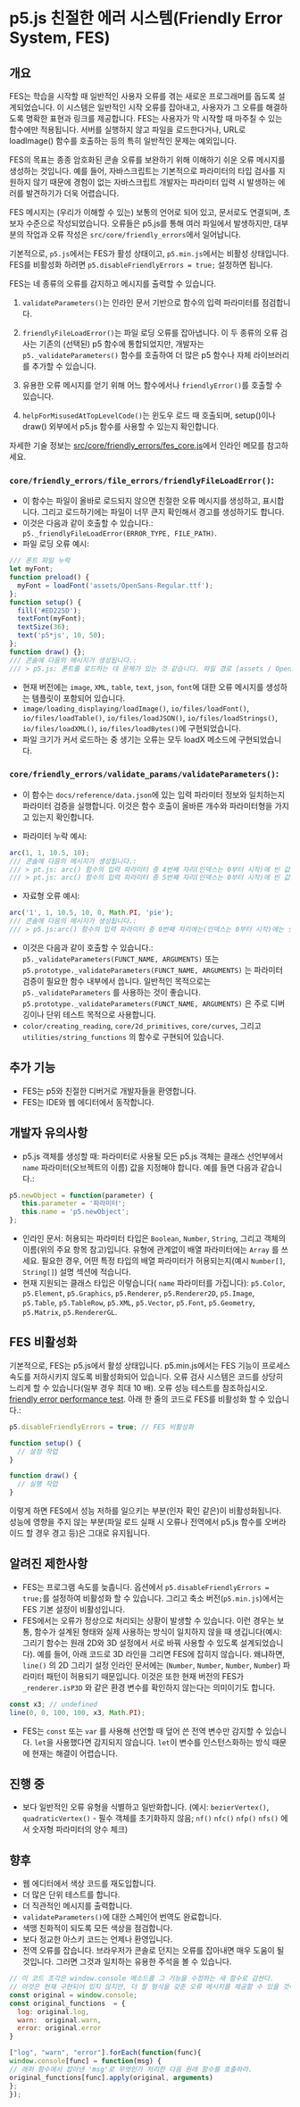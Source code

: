 # p5.js 친절한 에러 시스템(Friendly Error System, FES)

## 개요

FES는 학습을 시작할 때 일반적인 사용자 오류를 겪는 새로운 프로그래머를 돕도록 설계되었습니다. 이 시스템은 일반적인 시작 오류를 잡아내고, 사용자가 그 오류를 해결하도록 명확한 표현과 링크를 제공합니다. FES는 사용자가 막 시작할 때 마주칠 수 있는 함수에만 적용됩니다. 서버를 실행하지 않고 파일을 로드한다거나, URL로 loadImage() 함수를 호출하는 등의 특히 일반적인 문제는 예외입니다.  

FES의 목표는 종종 암호화된 콘솔 오류를 보완하기 위해 이해하기 쉬운 오류 메시지를 생성하는 것입니다. 예를 들어, 자바스크립트는 기본적으로 파라미터의 타입 검사를 지원하지 않기 때문에 경험이 없는 자바스크립트 개발자는 파라미터 입력 시 발생하는 에러를 발견하기가 더욱 어렵습니다.

FES 메시지는 (우리가 이해할 수 있는) 보통의 언어로 되어 있고, 문서로도 연결되며, 초보자 수준으로 작성되었습니다. 오류들은 p5.js를 통해 여러 파일에서 발생하지만, 대부분의 작업과 오류 작성은 `src/core/friendly_errors`에서 일어납니다.

기본적으로, `p5.js`에서는 FES가 활성 상태이고, `p5.min.js`에서는 비활성 상태입니다. FES를 비활성화 하려면 `p5.disableFriendlyErrors = true;` 설정하면 됩니다.

FES는 네 종류의 오류를 감지하고 메시지를 출력할 수 있습니다.

1. `validateParameters()`는 인라인 문서 기반으로 함수의 입력 파라미터를 점검합니다.

2. `friendlyFileLoadError()`는 파일 로딩 오류를 잡아냅니다. 이 두 종류의 오류 검사는 기존의 (선택된) p5 함수에 통합되었지만, 개발자는 `p5._validateParameters()` 함수를 호출하여 더 많은 p5 함수나 자체 라이브러리를 추가할 수 있습니다.

3. 유용한 오류 메시지를 얻기 위해 어느 함수에서나 `friendlyError()`를 호출할 수 있습니다.

4. `helpForMisusedAtTopLevelCode()`는 윈도우 로드 때 호출되며, setup()이나 draw() 외부에서 p5.js 함수를 사용할 수 있는지 확인합니다.

자세한 기술 정보는 [src/core/friendly_errors/fes_core.js](https://github.com/processing/p5.js/blob/main/src/core/friendly_errors/fes_core.js)에서 인라인 메모를 참고하세요.

### `core/friendly_errors/file_errors/friendlyFileLoadError()`: 
* 이 함수는 파일이 올바로 로드되지 않으면 친절한 오류 메시지를 생성하고, 표시합니다. 그리고 로드하기에는 파일이 너무 큰지 확인해서 경고를 생성하기도 합니다.
* 이것은 다음과 같이 호출할 수 있습니다.: `p5._friendlyFileLoadError(ERROR_TYPE, FILE_PATH)`.
* 파일 로딩 오류 예시:
````javascript
/// 폰트 파일 누락
let myFont;
function preload() {
  myFont = loadFont('assets/OpenSans-Regular.ttf');
};
function setup() {
  fill('#ED225D');
  textFont(myFont);
  textSize(36);
  text('p5*js', 10, 50);
};
function draw() {};
/// 콘솔에 다음의 메시지가 생성됩니다.:
/// > p5.js: 폰트를 로드하는 데 문제가 있는 것 같습니다. 파일 경로 [assets / OpenSans-Regular.ttf]가 올바른지, 폰트를 온라인 호스팅하는지, 또는 로컬 서버가 실행 중인지 확인하십시오.

````
* 현재 버전에는 `image`, `XML`, `table`, `text`, `json`, `font`에 대한 오류 메시지를 생성하는 템플릿이 포함되어 있습니다.
* `image/loading_displaying/loadImage()`, `io/files/loadFont()`, `io/files/loadTable()`, `io/files/loadJSON()`, `io/files/loadStrings()`, `io/files/loadXML()`, `io/files/loadBytes()`에 구현되었습니다.
* 파일 크기가 커서 로드하는 중 생기는 오류는 모두 loadX 메소드에 구현되었습니다. 

### `core/friendly_errors/validate_params/validateParameters()`:
* 이 함수는 `docs/reference/data.json`에 있는 입력 파라미터 정보와 일치하는지 파라미터 검증을 실행합니다. 이것은 함수 호출이 올바른 개수와 파라미터형을 가지고 있는지 확인합니다.

* 파라미터 누락 예시:
````javascript
arc(1, 1, 10.5, 10);
/// 콘솔에 다음의 메시지가 생성됩니다.:
/// > pt.js: arc() 함수의 입력 파라미터 중 4번째 자리(인덱스는 0부터 시작)에 빈 값이 들어온 것 같습니다. 의도한 것이 아니라면, 이것은 종종 범위의 문제입니다.: [https://p5js.org/examples/data-variable-scope.html]. [http://p5js.org/reference/#p5/arc]
/// > pt.js: arc() 함수의 입력 파라미터 중 5번째 자리(인덱스는 0부터 시작)에 빈 값이 들어온 것 같습니다. 의도한 것이 아니라면, 이것은 종종 범위의 문제입니다.: [https://p5js.org/examples/data-variable-scope.html]. [http://p5js.org/reference/#p5/arc]

````
* 자료형 오류 예시:
````javascript
arc('1', 1, 10.5, 10, 0, Math.PI, 'pie');
/// 콘솔에 다음의 메시지가 생성됩니다.:
/// > p5.js:arc() 함수의 입력 파라미터 중 0번째 자리에는(인덱스는 0부터 시작)에는 숫자가 들어와야 하는데 문자열이 들어왔습니다. [http://p5js.org/reference/#p5/arc]
````
* 이것은 다음과 같이 호출할 수 있습니다.: `p5._validateParameters(FUNCT_NAME, ARGUMENTS)` 또는 `p5.prototype._validateParameters(FUNCT_NAME, ARGUMENTS)` 는 파라미터 검증이 필요한 함수 내부에서 씁니다. 일반적인 목적으로는 `p5._validateParameters` 를 사용하는 것이 좋습니다. `p5.prototype._validateParameters(FUNCT_NAME, ARGUMENTS)` 은 주로 디버깅이나 단위 테스트 목적으로 사용합니다.
* `color/creating_reading`, `core/2d_primitives`, `core/curves`, 그리고 `utilities/string_functions` 의 함수로 구현되어 있습니다. 

## 추가 기능
* FES는 p5와 친절한 디버거로 개발자들을 환영합니다.  
* FES는 IDE와 웹 에디터에서 동작합니다.

## 개발자 유의사항
* p5.js 객체를 생성할 때: 파라미터로 사용될 모든 p5.js 객체는 클래스 선언부에서 `name` 파라미터(오브젝트의 이름) 값을 지정해야 합니다. 예를 들면 다음과 같습니다.: 

````javascript 
p5.newObject = function(parameter) {
   this.parameter = '파라미터';
   this.name = 'p5.newObject';
};
````
* 인라인 문서: 허용되는 파라미터 타입은 `Boolean`, `Number`, `String`, 그리고 객체의 이름(위의 주요 항목 참고)입니다. 유형에 관계없이 배열 파라미터에는 `Array` 를 쓰세요. 필요한 경우, 어떤 특정 타입의 배열 파라미터가 허용되는지(예시 `Number[]`, `String[]`) 설명 섹션에 적습니다.
* 현재 지원되는 클래스 타입은 이렇습니다( `name` 파라미터를 가집니다): `p5.Color`, `p5.Element`, `p5.Graphics`, `p5.Renderer`, `p5.Renderer2D`, `p5.Image`, `p5.Table`, `p5.TableRow`, `p5.XML`, `p5.Vector`, `p5.Font`, `p5.Geometry`, `p5.Matrix`, `p5.RendererGL`.

## FES 비활성화

기본적으로, FES는 p5.js에서 활성 상태입니다. p5.min.js에서는 FES 기능이 프로세스 속도를 저하시키지 않도록 비활성화되어 있습니다. 오류 검사 시스템은 코드를 상당히 느리게 할 수 있습니다(일부 경우 최대 10 배). 오류 성능 테스트를 참조하십시오. [friendly error performance test](https://github.com/processing/p5.js-website/tree/main/src/assets/learn/performance/code/friendly-error-system/).
아래 한 줄의 코드로 FES를 비활성화 할 수 있습니다.:

```javascript
p5.disableFriendlyErrors = true; // FES 비활성화

function setup() {
  // 설정 작업
}

function draw() {
  // 실행 작업
}
```

이렇게 하면 FES에서 성능 저하를 일으키는 부분(인자 확인 같은)이 비활성화됩니다. 성능에 영향을 주지 않는 부분(파일 로드 실패 시 오류나 전역에서 p5.js 함수를 오버라이드 할 경우 경고 등)은 그대로 유지됩니다.

## 알려진 제한사항
* FES는 프로그램 속도를 늦춥니다. 옵션에서 `p5.disableFriendlyErrors = true;`를 설정하여 비활성화 할 수 있습니다. 그리고 축소 버전(`p5.min.js`)에서는 FES 기본 설정이 비활성입니다.
* FES에서는 오류가 정상으로 처리되는 상황이 발생할 수 있습니다. 이런 경우는 보통, 함수가 설계된 형태와 실제 사용하는 방식이 일치하지 않을 때 생깁니다(예시: 그리기 함수는 원래 2D와 3D 설정에서 서로 바꿔 사용할 수 있도록 설계되었습니다). 예를 들어, 아래 코드로 3D 라인을 그리면 FES에 잡히지 않습니다. 왜냐하면, `line()` 의 2D 그리기 설정 인라인 문서에는 (`Number`, `Number`, `Number`, `Number`) 파라미터 패턴이 허용되기 때문입니다. 이것은 또한 현재 버전의 FES가 `_renderer.isP3D` 와 같은 환경 변수를 확인하지 않는다는 의미이기도 합니다.
```javascript 
const x3; // undefined
line(0, 0, 100, 100, x3, Math.PI);
```
 * FES는 `const` 또는 `var` 를 사용해 선언할 때 덮어 쓴 전역 변수만 감지할 수 있습니다. `let`을 사용했다면 감지되지 않습니다. `let`이 변수를 인스턴스화하는 방식 때문에 현재는 해결이 어렵습니다.

## 진행 중
* 보다 일반적인 오류 유형을 식별하고 일반화합니다. (예시: `bezierVertex()`, `quadraticVertex()` - 필수 객체를 초기화하지 않음; `nf()` `nfc()` `nfp()` `nfs()` 에서 숫자형 파라미터의 양수 체크)

## 향후
* 웹 에디터에서 색상 코드를 재도입합니다.
* 더 많은 단위 테스트를 합니다.
* 더 직관적인 메시지를 출력합니다.
* `validateParameters()`에 대한 스페인어 번역도 완료합니다.
* 색맹 친화적이 되도록 모든 색상을 점검합니다.
* 보다 정교한 아스키 코드는 언제나 환영입니다.
* 전역 오류를 잡습니다. 브라우저가 콘솔로 던지는 오류를 잡아내면 매우 도움이 될 것입니다. 그러면 그것과 일치하는 유용한 주석을 볼 수 있습니다.

```javascript
// 이 코드 조각은 window.console 메소드를 그 기능을 수정하는 새 함수로 감싼다.
// 이것은 현재 구현되어 있지 않지만, 더 잘 형식을 갖춘 오류 메시지를 제공할 수 있을 것이다.
const original = window.console;
const original_functions  = {
  log: original.log,
  warn:  original.warn,
  error: original.error
}

["log", "warn", "error"].forEach(function(func){
window.console[func] = function(msg) {
// 래퍼 함수에서 잡아낸 'msg'로 무엇인가 처리한 다음 원래 함수를 호출하라.
original_functions[func].apply(original, arguments)
};
});
```
